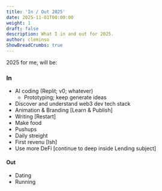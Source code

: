 ```yaml
---
title: 'In / Out 2025'
date: 2025-11-01T00:00:00
weight: 1
draft: false
description: What I in and out for 2025.
author: cleminso
ShowBreadCrumbs: true
---
```


2025 for me, will be:

### In
- AI coding (Replit; v0; whatever)
  - Prototyping; keep generate ideas
- Discover and understand web3 dev tech stack
- Animation & Branding [Learn & Publish]
- Writing [Restart]
- Make food
- Pushups
- Daily streight
- First revenu [Ish]
- Use more DeFi [continue to deep inside Lending subject]

#### Out
- Dating
- Running
